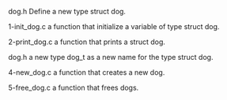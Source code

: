 dog.h			Define a new type struct dog.

1-init_dog.c		a function that initialize a variable of type struct dog.

2-print_dog.c		a function that prints a struct dog.

dog.h			a new type dog_t as a new name for the type struct dog.

4-new_dog.c		a function that creates a new dog.

5-free_dog.c		a function that frees dogs.



